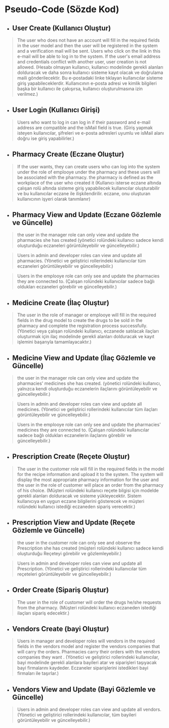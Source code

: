 # Pseudo-Code (Sözde Kod)

* ## User Create (Kullanıcı Oluştur)

> The user who does not have an account will fill in the required fields in the user model and then the user will be registered in the system and a verification mail will be sent. Users who click on the link in this e-mail will be able to log in to the system. If the user's email address and credentials conflict with another user, user creation is not allowed. (Hesabı olmayan kullanıcı, kullanıcı modelinde gerekli alanları dolduracak ve daha sonra kullanıcı sisteme kayıt olacak ve doğrulama maili gönderilecektir. Bu e-postadaki linke tıklayan kullanıcılar sisteme giriş yapabileceklerdir. Kullanıcının e-posta adresi ve kimlik bilgileri başka bir kullanıcı ile çakışırsa, kullanıcı oluşturulmasına izin verilmez.)

* ## User Login (Kullanıcı Girişi)

> Users who want to log in can log in if their password and e-mail address are compatible and the isMail field is true. (Giriş yapmak isteyen kullanıcılar, şifreleri ve e-posta adresleri uyumlu ve isMail alanı doğru ise giriş yapabilirler.)

* ## Pharmacy Create (Eczane Oluştur)

> If the user wants, they can create users who can log into the system under the role of emplooye under the pharmacy and these users will be associated with the pharmacy. the pharmacy is defined as the workplace of the user who created it (Kullanıcı isterse eczane altında çalışan rolü altında sisteme giriş yapabilecek kullanıcılar oluşturabilir ve bu kullanıcılar eczane ile ilişkilendirilir. eczane, onu oluşturan kullanıcının işyeri olarak tanımlanır)

* ## Pharmacy View and Update (Eczane Gözlemle ve Güncelle)

> the user in the manager role can only view and update the pharmacies she has created (yönetici rolündeki kullanıcı sadece kendi oluşturduğu eczaneleri görüntüleyebilir ve güncelleyebilir.)

> Users in admin and developer roles can view and update all pharmacies. (Yönetici ve geliştirici rollerindeki kullanıcılar tüm eczaneleri görüntüleyebilir ve güncelleyebilir.)

> Users in the emplooye role can only see and update the pharmacies they are connected to. (Çalışan rolündeki kullanıcılar sadece bağlı oldukları eczaneleri görebilir ve güncelleyebilir.)

* ## Medicine Create (İlaç Oluştur)

> The user in the role of manager or emplooye will fill in the required fields in the drug model to create the drugs to be sold in the pharmacy and complete the registration process successfully. (Yönetici veya çalışan rolündeki kullanıcı, eczanede satılacak ilaçları oluşturmak için ilaç modelinde gerekli alanları dolduracak ve kayıt işlemini başarıyla tamamlayacaktır.)

* ## Medicine View and Update (İlaç Gözlemle ve Güncelle)

> the user in the manager role can only view and update the pharmacies' medicines she has created. (yönetici rolündeki kullanıcı, yalnızca kendi oluşturduğu eczanelerin ilaçlarını görüntüleyebilir ve güncelleyebilir.)

> Users in admin and developer roles can view and update all medicines. (Yönetici ve geliştirici rollerindeki kullanıcılar tüm ilaçları görüntüleyebilir ve güncelleyebilir.)

> Users in the emplooye role can only see and update the pharmacies' medicines they are connected to. (Çalışan rolündeki kullanıcılar sadece bağlı oldukları eczanelerin ilaçlarını görebilir ve güncelleyebilir.)

* ## Prescription Create (Reçete Oluştur)

> The user in the customer role will fill in the required fields in the model for the recipe information and upload it to the system. The system will display the most appropriate pharmacy information for the user and the user in the role of customer will place an order from the pharmacy of his choice. (Müşteri rolündeki kullanıcı reçete bilgisi için modelde gerekli alanları dolduracak ve sisteme yükleyecektir. Sistem kullanıcıya en uygun eczane bilgilerini gösterecek ve müşteri rolündeki kullanıcı istediği eczaneden sipariş verecektir.)

* ## Prescription View and Update (Reçete Gözlemle ve Güncelle)

> the user in the customer role can only see and observe the Prescription she has created (müşteri rolündeki kullanıcı sadece kendi oluşturduğu Reçeteyi görebilir ve gözlemleyebilir.)

> Users in admin and developer roles can view and update all Prescription. (Yönetici ve geliştirici rollerindeki kullanıcılar tüm reçeteleri görüntüleyebilir ve güncelleyebilir.)


* ## Order Create (Sipariş Oluştur)

> The user in the role of customer will order the drugs he/she requests from the pharmacy. (Müşteri rolündeki kullanıcı eczaneden istediği ilaçları sipariş edecektir.)

* ## Vendors Create (bayi Oluştur)

> Users in manager and developer roles will vendors in the required fields in the vendors model and register the vendors companies that will carry the orders. Pharmacies carry their orders with the vendors companies they want . (Yönetici ve geliştirici rollerindeki kullanıcılar, bayi modelinde gerekli alanlara bayileri atar ve siparişleri taşıyacak bayi firmalarını kaydeder. Eczaneler siparişlerini istedikleri bayi firmaları ile taşırlar.)

* ## Vendors View and Update (Bayi Gözlemle ve Güncelle)

> Users in admin and developer roles can view and update all vendors. (Yönetici ve geliştirici rollerindeki kullanıcılar, tüm bayileri görüntüleyebilir ve güncelleyebilir.)


